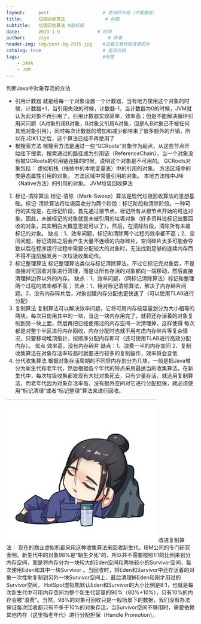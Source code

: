 ```yaml
---
layout:     post                    # 使用的布局（不需要改）
title:      垃圾回收算法               # 标题 
subtitle:   垃圾回收算法 #副标题
date:       2019-1-9              # 时间
author:     ziye                      # 作者
header-img: img/post-bg-2015.jpg    #这篇文章标题背景图片
catalog: true                       # 是否归档
tags:                               #标签
    - JAVA
    - JVM
---
```

判断Java中对象存活的方法
- 引用计数器
就是给每一个对象设置一个计数器，当有地方使用这个对象的时候，计数器+1，当引用失效的时候，计数器-1，当计数器为0的时候，JVM就认为此对象不再引用了，引用计数器实现简单，效率高；但是不能解决循环引用问问题（A对象引用B对象，B对象又引用A对象，但是A,B对象已不被任何其他对象引用），同时每次计数器的增加和减少都带来了很多额外的开销，所以在JDK1.1之后，这个算法已经不再使用了
- 根搜索方法
根搜索方法是通过一些“GCRoots”对象作为起点，从这些节点开始往下搜索，搜索通过的路径成为引用链（ReferenceChain），当一个对象没有被GCRoots的引用链连接的时候，说明这个对象是不可用的。
GCRoots对象包括：
虚拟机栈（栈帧中的本地变量表）中的引用的对象。
方法区域中的类静态属性引用的对象。
方法区域中常量引用的对象。
本地方法栈中JNI（Native方法）的引用的对象。
JVM垃圾回收算法
1. 标记-清除算法
标记-清除（Mark-Sweep）算法是现代垃圾回收算法的思想基础。标记-清除算法将垃圾回收分为两个阶段：标记阶段和清除阶段。一种可行的实现是，在标记阶段，首先通过根节点，标记所有从根节点开始的可达对象。因此，未被标记的对象就是未被引用的垃圾对象（好多资料说标记出要回收的对象，其实明白大概意思就可以了）。然后，在清除阶段，清除所有未被标记的对象。
缺点：1、效率问题，标记和清除两个过程的效率都不高；2、空间问题，标记清除之后会产生大量不连续的内存碎片，空间碎片太多可能会导致以后在程序运行过程中需要分配较大的对象时，无法找到足够的连续内存而不得不提前触发另一次垃圾收集动作。
2. 标记整理算法
标记整理算法类似与标记清除算法，不过它标记完对象后，不是直接对可回收对象进行清理，而是让所有存活的对象都向一端移动，然后直接清理掉边界以外的内存。
缺点：1、效率问题，（同标记清除算法）标记和整理两个过程的效率都不高；
优点：1、相对标记清除算法，解决了内存碎片问题。2、没有内存碎片后，对象创建内存分配也更快速了（可以使用TLAB进行分配）
3. 复制算法
复制算法可以解决效率问题，它将可用内存按容量划分为大小相等的两块，每次只使用其中的一块，当这一块内存用完了，就将还存活着的对象复制到另一块上面，然后再把已经使用过的内存空间一次清理掉，这样使得		  每次都是对整个半区进行内存回收，内存分配时也就不用考虑内存碎片等复杂情况，只要移动堆顶指针，按顺序分配内存即可（还可使用TLAB进行高效分配内存）。
优点 效率高，没有内存碎片
缺点：1、浪费一半的内存空间 2、复制收集算法在对象存活率较高时就要进行较多的复制操作，效率将会变低
4. 分代收集算法
根据对象存活周期的不同将内存划分为几块，一般是把Java堆分为新生代和老年代，然后根据各个年代的特点采用最适当的收集算法，在新生代中，每次垃圾收集都发现有大批对象死去，只有少量存活，就选用复制算法，而老年代因为对象存活率高，没有额外空间对它进行分配担保，就必须使用“标记清理”或者“标记整理”算法来进行回收。
<img src="/img/head.jpg" width="80%" height="80%" />
改进复制算法：
现在的商业虚拟机都采用这种收集算法来回收新生代，IBM公司的专门研究表明，新生代中的对象98%是“朝生夕死”的，所以并不需要按照1:1的比例来划分内存空间，而是将内存分为一块较大的Eden空间和两块较小的Survivor空间，每次使用Eden和其中一块Survivor 。当回收时，将Eden和Survivor中还存活着的对象一次性地复制到另外一块Survivor空间上，最后清理掉Eden和刚才用过的Survivor空间。
HotSpot虚拟机默认Eden和Survivor的大小比例是8:1，也就是每次新生代中可用内存空间为整个新生代容量的90%（80%+10%），只有10%的内存会被“浪费”。当然，98%的对象可回收只是一般场景下的数据，我们没有办法保证每次回收都只有不多于10%的对象存活，当Survivor空间不够用时，需要依赖其他内存（这里指老年代）进行分配担保（Handle Promotion）。
